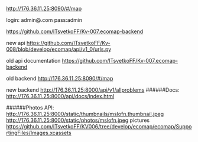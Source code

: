 http://176.36.11.25:8090/#/map 

login: admin@.com pass:admin

https://github.com/ITsvetkoFF/Kv-007.ecomap-backend

new api https://github.com/ITsvetkoFF/Kv-008/blob/develop/ecomap/api/v1_0/urls.py

old api documentation https://github.com/ITsvetkoFF/Kv-007.ecomap-backend

old backend http://176.36.11.25:8090/#/map

new backend http://176.36.11.25:8000/api/v1/allproblems
######Docs: 
    http://176.36.11.25:8000/api/docs/index.html

######Photos API:
    http://176.36.11.25:8000/static/thumbnails/mslofn.thumbnail.jpeg
    http://176.36.11.25:8000/static/photos/mslofn.jpeg
pictures  https://github.com/ITsvetkoFF/KV006/tree/develop/ecomap/ecomap/SupportingFiles/Images.xcassets
